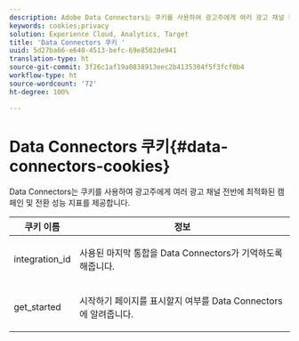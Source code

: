 ```yaml
---
description: Adobe Data Connectors는 쿠키를 사용하여 광고주에게 여러 광고 채널 전반에 최적화된 캠페인 및 전환 성능 지표를 제공합니다.
keywords: cookies;privacy
solution: Experience Cloud, Analytics, Target
title: 'Data Connectors 쿠키 '
uuid: 5d27ba66-e640-4513-befc-69e8502de941
translation-type: ht
source-git-commit: 3f26c1af19a0838913eec2b4135304f5f3fcf0b4
workflow-type: ht
source-wordcount: '72'
ht-degree: 100%

---
```



# Data Connectors 쿠키{#data-connectors-cookies}

Data Connectors는 쿠키를 사용하여 광고주에게 여러 광고 채널 전반에 최적화된 캠페인 및 전환 성능 지표를 제공합니다.

<table id="table_54B402C6E19C4A70B1E27BC9DFF776EB"> 
 <thead> 
  <tr> 
   <th colname="col1" class="entry"> 쿠키 이름 </th> 
   <th colname="col2" class="entry"> 정보 </th> 
  </tr> 
 </thead>
 <tbody> 
  <tr> 
   <td colname="col1"> <p>integration_id </p> </td> 
   <td colname="col2"> <p>사용된 마지막 통합을 Data Connectors가 기억하도록 해줍니다. </p> </td> 
  </tr> 
  <tr> 
   <td colname="col1"> <p>get_started </p> </td> 
   <td colname="col2"> <p><span class="wintitle">시작하기</span> 페이지를 표시할지 여부를 Data Connectors에 알려줍니다. </p> </td> 
  </tr> 
 </tbody> 
</table>

